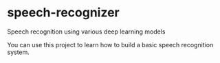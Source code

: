 # speech-recognizer
Speech recognition using various deep learning models

You can use this project to learn how to build a basic speech recognition system. 
